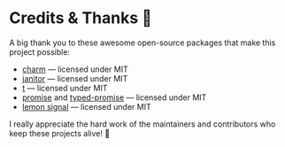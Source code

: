 # Credits & Thanks 💖

A big thank you to these awesome open-source packages that make this project possible:

- [charm](https://github.com/littensy/charm) — licensed under MIT  
- [janitor](https://github.com/howmanysmall/Janitor) — licensed under MIT  
- [t](https://github.com/osyrisrblx/t) — licensed under MIT  
- [promise](https://github.com/evaera/roblox-lua-promise) and [typed-promise](https://github.com/howmanysmall/rbx-typed-promisee) — licensed under MIT  
- [lemon signal](https://github.com/Data-Oriented-House/LemonSignal) — licensed under MIT

I really appreciate the hard work of the maintainers and contributors who keep these projects alive! 🎉
